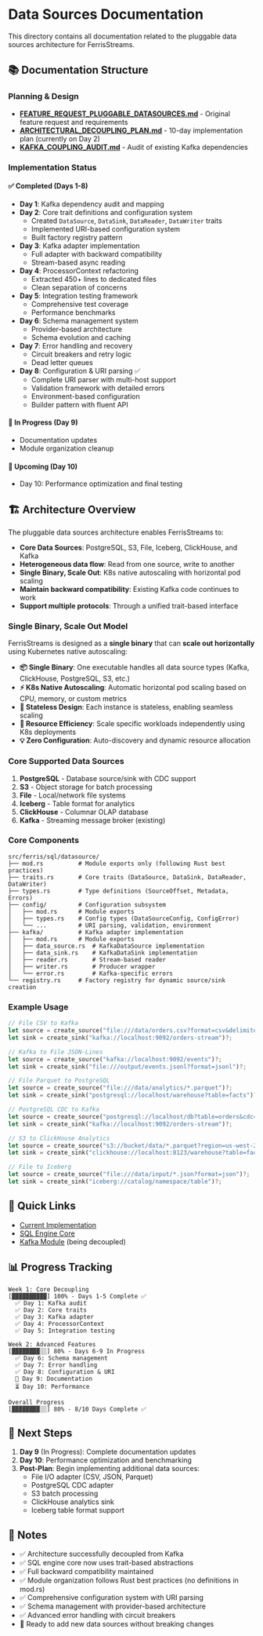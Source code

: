 # Data Sources Documentation

This directory contains all documentation related to the pluggable data sources architecture for FerrisStreams.

## 📚 Documentation Structure

### Planning & Design
- **[FEATURE_REQUEST_PLUGGABLE_DATASOURCES.md](./FEATURE_REQUEST_PLUGGABLE_DATASOURCES.md)** - Original feature request and requirements
- **[ARCHITECTURAL_DECOUPLING_PLAN.md](./ARCHITECTURAL_DECOUPLING_PLAN.md)** - 10-day implementation plan (currently on Day 2)
- **[KAFKA_COUPLING_AUDIT.md](./KAFKA_COUPLING_AUDIT.md)** - Audit of existing Kafka dependencies

### Implementation Status

#### ✅ Completed (Days 1-8)
- **Day 1**: Kafka dependency audit and mapping
- **Day 2**: Core trait definitions and configuration system
  - Created `DataSource`, `DataSink`, `DataReader`, `DataWriter` traits
  - Implemented URI-based configuration system
  - Built factory registry pattern
- **Day 3**: Kafka adapter implementation
  - Full adapter with backward compatibility
  - Stream-based async reading
- **Day 4**: ProcessorContext refactoring
  - Extracted 450+ lines to dedicated files
  - Clean separation of concerns
- **Day 5**: Integration testing framework
  - Comprehensive test coverage
  - Performance benchmarks
- **Day 6**: Schema management system
  - Provider-based architecture
  - Schema evolution and caching
- **Day 7**: Error handling and recovery
  - Circuit breakers and retry logic
  - Dead letter queues
- **Day 8**: Configuration & URI parsing ✅
  - Complete URI parser with multi-host support
  - Validation framework with detailed errors
  - Environment-based configuration
  - Builder pattern with fluent API

#### 🚧 In Progress (Day 9)
- Documentation updates
- Module organization cleanup

#### 📅 Upcoming (Day 10)
- Day 10: Performance optimization and final testing

## 🏗️ Architecture Overview

The pluggable data sources architecture enables FerrisStreams to:
- **Core Data Sources**: PostgreSQL, S3, File, Iceberg, ClickHouse, and Kafka
- **Heterogeneous data flow**: Read from one source, write to another
- **Single Binary, Scale Out**: K8s native autoscaling with horizontal pod scaling
- **Maintain backward compatibility**: Existing Kafka code continues to work
- **Support multiple protocols**: Through a unified trait-based interface

### Single Binary, Scale Out Model

FerrisStreams is designed as a **single binary** that can **scale out horizontally** using Kubernetes native autoscaling:

- **📦 Single Binary**: One executable handles all data source types (Kafka, ClickHouse, PostgreSQL, S3, etc.)
- **⚡ K8s Native Autoscaling**: Automatic horizontal pod scaling based on CPU, memory, or custom metrics
- **🔄 Stateless Design**: Each instance is stateless, enabling seamless scaling
- **🎯 Resource Efficiency**: Scale specific workloads independently using K8s deployments
- **💡 Zero Configuration**: Auto-discovery and dynamic resource allocation

### Core Supported Data Sources

1. **PostgreSQL** - Database source/sink with CDC support
2. **S3** - Object storage for batch processing
3. **File** - Local/network file systems
4. **Iceberg** - Table format for analytics
5. **ClickHouse** - Columnar OLAP database
6. **Kafka** - Streaming message broker (existing)

### Core Components

```
src/ferris/sql/datasource/
├── mod.rs          # Module exports only (following Rust best practices)
├── traits.rs       # Core traits (DataSource, DataSink, DataReader, DataWriter)
├── types.rs        # Type definitions (SourceOffset, Metadata, Errors)
├── config/         # Configuration subsystem
│   ├── mod.rs      # Module exports
│   ├── types.rs    # Config types (DataSourceConfig, ConfigError)
│   └── ...         # URI parsing, validation, environment
├── kafka/          # Kafka adapter implementation
│   ├── mod.rs      # Module exports
│   ├── data_source.rs  # KafkaDataSource implementation
│   ├── data_sink.rs    # KafkaDataSink implementation
│   ├── reader.rs       # Stream-based reader
│   ├── writer.rs       # Producer wrapper
│   └── error.rs        # Kafka-specific errors
└── registry.rs     # Factory registry for dynamic source/sink creation
```

### Example Usage

```rust
// File CSV to Kafka
let source = create_source("file:///data/orders.csv?format=csv&delimiter=,")?;
let sink = create_sink("kafka://localhost:9092/orders-stream")?;

// Kafka to File JSON-Lines
let source = create_source("kafka://localhost:9092/events")?;
let sink = create_sink("file:///output/events.jsonl?format=jsonl")?;

// File Parquet to PostgreSQL
let source = create_source("file:///data/analytics/*.parquet")?;
let sink = create_sink("postgresql://localhost/warehouse?table=facts")?;

// PostgreSQL CDC to Kafka
let source = create_source("postgresql://localhost/db?table=orders&cdc=true")?;
let sink = create_sink("kafka://localhost:9092/orders-stream")?;

// S3 to ClickHouse Analytics
let source = create_source("s3://bucket/data/*.parquet?region=us-west-2")?;
let sink = create_sink("clickhouse://localhost:8123/warehouse?table=facts")?;

// File to Iceberg
let source = create_source("file:///data/input/*.json?format=json")?;
let sink = create_sink("iceberg://catalog/namespace/table")?;
```

## 🔗 Quick Links

- [Current Implementation](../../src/ferris/sql/datasource/)
- [SQL Engine Core](../../src/ferris/sql/)
- [Kafka Module](../../src/ferris/kafka/) (being decoupled)

## 📊 Progress Tracking

```
Week 1: Core Decoupling
[▓▓▓▓▓▓▓▓▓▓] 100% - Days 1-5 Complete ✅
  ✅ Day 1: Kafka audit
  ✅ Day 2: Core traits
  ✅ Day 3: Kafka adapter
  ✅ Day 4: ProcessorContext
  ✅ Day 5: Integration testing

Week 2: Advanced Features  
[▓▓▓▓▓▓▓▓░░] 80% - Days 6-9 In Progress
  ✅ Day 6: Schema management
  ✅ Day 7: Error handling
  ✅ Day 8: Configuration & URI
  🚧 Day 9: Documentation
  ⏳ Day 10: Performance

Overall Progress
[▓▓▓▓▓▓▓▓░░] 80% - 8/10 Days Complete ✅
```

## 🎯 Next Steps

1. **Day 9** (In Progress): Complete documentation updates
2. **Day 10**: Performance optimization and benchmarking
3. **Post-Plan**: Begin implementing additional data sources:
   - File I/O adapter (CSV, JSON, Parquet)
   - PostgreSQL CDC adapter
   - S3 batch processing
   - ClickHouse analytics sink
   - Iceberg table format support

## 📝 Notes

- ✅ Architecture successfully decoupled from Kafka
- ✅ SQL engine core now uses trait-based abstractions
- ✅ Full backward compatibility maintained
- ✅ Module organization follows Rust best practices (no definitions in mod.rs)
- ✅ Comprehensive configuration system with URI parsing
- ✅ Schema management with provider-based architecture
- ✅ Advanced error handling with circuit breakers
- 🎯 Ready to add new data sources without breaking changes